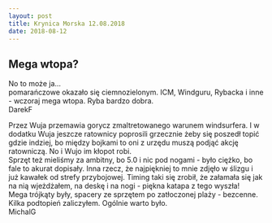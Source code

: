 ```yaml
---
layout: post
title: Krynica Morska 12.08.2018
date: 2018-08-12
---
```

## Mega wtopa?  

No to może ja...  
pomarańczowe okazało się ciemnozielonym. ICM, Windguru, Rybacka i inne - wczoraj mega wtopa. Ryba bardzo dobra.  
DarekF  

Przez Wuja przemawia gorycz zmaltretowanego warunem windsurfera. I w
dodatku Wuja jeszcze ratownicy poprosili grzecznie żeby się poszedł
topić gdzie indziej, bo między bojkami to oni z urzędu muszą podjąć
akcję ratowniczą. No i Wujo im kłopot robi.  
Sprzęt też mieliśmy za ambitny, bo 5.0 i nic pod nogami - było ciężko,
bo fale to akurat dopisały. Inna rzecz, że najpiękniej to mnie zdjęło w
ślizgu i już kawałek od strefy przybojowej. Timing taki się zrobił, że
załamała się jak na nią wjeżdżałem, na deskę i na nogi - piękna katapa z
tego wyszła!  
Mega trójkąty były, spacery ze sprzętem po zatłoczonej plaży - bezcenne.
Kilka podtopień zaliczyłem. Ogólnie warto było.  
MichalG  
